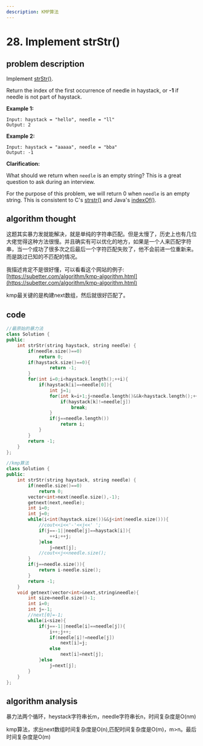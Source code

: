 ```yaml
---
description: KMP算法
---
```


# 28. Implement strStr\(\)

## problem description

Implement [strStr\(\)](http://www.cplusplus.com/reference/cstring/strstr/).

Return the index of the first occurrence of needle in haystack, or **-1** if needle is not part of haystack.

**Example 1:**

```text
Input: haystack = "hello", needle = "ll"
Output: 2
```

**Example 2:**

```text
Input: haystack = "aaaaa", needle = "bba"
Output: -1
```

**Clarification:**

What should we return when `needle` is an empty string? This is a great question to ask during an interview.

For the purpose of this problem, we will return 0 when `needle` is an empty string. This is consistent to C's [strstr\(\)](http://www.cplusplus.com/reference/cstring/strstr/) and Java's [indexOf\(\)](https://docs.oracle.com/javase/7/docs/api/java/lang/String.html#indexOf%28java.lang.String%29).

## algorithm thought

这题其实暴力发就能解决，就是单纯的字符串匹配。但是太慢了，历史上也有几位大佬觉得这种方法很慢。并且确实有可以优化的地方，如果是一个人来匹配字符串，当一个成功了很多次之后最后一个字符匹配失败了，他不会前进一位重新来。而是跳过已知的不匹配的情况。

我描述肯定不是很好懂，可以看看这个网站的例子:[https://subetter.com/algorithm/kmp-algorithm.html](https://subetter.com/algorithm/kmp-algorithm.html)

kmp最关键的是构建next数组，然后就很好匹配了。

## code

```cpp
//最原始的暴力法
class Solution {
public:
    int strStr(string haystack, string needle) {
        if(needle.size()==0)
            return 0;
        if(haystack.size()==0){
                return -1;
        }
        for(int i=0;i<haystack.length();++i){
            if(haystack[i]==needle[0]){
                int j=1;
                for(int k=i+1;j<needle.length()&&k<haystack.length();++j,++k){
                    if(haystack[k]!=needle[j])
                        break;
                }
                if(j==needle.length())
                    return i;
            }
        }
        return -1;
    }
};

//kmp算法
class Solution {
public:
    int strStr(string haystack, string needle) {
        if(needle.size()==0)
            return 0;
        vector<int>next(needle.size(),-1);    
        getnext(next,needle);
        int i=0;
        int j=0;
        while(i<int(haystack.size())&&j<int(needle.size())){
            //cout<<i<<'-'<<j<<' ';
            if(j==-1||needle[j]==haystack[i]){
                ++i;++j;
            }else
                j=next[j];
            //cout<<j<<needle.size();
        }
        if(j==needle.size()){
            return i-needle.size();
        }
        return -1;
    }
    void getnext(vector<int>&next,string&needle){
        int size=needle.size()-1;
        int i=0;
        int j=-1;
        //next[0]=-1;
        while(i<size){
            if(j==-1||needle[i]==needle[j]){
                i++;j++;
                if(needle[i]!=needle[j])
                    next[i]=j;
                else
                    next[i]=next[j];
            }else
                j=next[j];
        }
    }
};
```

## algorithm analysis

暴力法两个循环，heystack字符串长m，needle字符串长n，时间复杂度是O\(nm\)

kmp算法，求出next数组时间复杂度是O\(n\),匹配时间复杂度是O\(m\)，m&gt;n。最后时间复杂度是O\(m\)

